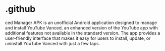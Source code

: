 # .github
ced Manager APK is an unofficial Android application designed to manage and install YouTube Vanced, an enhanced version of the YouTube app with additional features not available in the standard version. The app provides a user-friendly interface that makes it easy for users to install, update, or uninstall YouTube Vanced with just a few taps.
